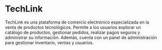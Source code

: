 # TechLink
TechLink es una plataforma de comercio electrónico especializada en la venta de productos tecnológicos. Permite a los usuarios explorar un catálogo de productos, gestionar pedidos, realizar pagos seguros y administrar su información. Además, cuenta con un panel de administración para gestionar inventario, ventas y usuarios.
